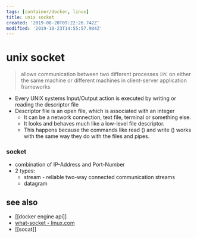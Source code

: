 ```yaml
---
tags: [container/docker, linux]
title: unix socket
created: '2019-08-20T09:22:26.742Z'
modified: '2019-10-23T14:55:57.984Z'
---
```


# unix socket

> allows communication between two different processes `IPC`
> on either the same machine or different machines in client-server application frameworks

- Every UNIX systems Input/Output action is executed by writing or reading the descriptor file
- Descriptor file is an open file, which is associated with an integer
  - It can be a network connection, text file, terminal or something else. 
  - It looks and behaves much like a low-level file descriptor. 
  - This happens because the commands like read () and write () works with the same way they do with the files and pipes.



### socket
- combination of IP-Address and Port-Number
- 2 types:
  - stream - reliable two-way connected communication streams
  - datagram

## see also
- [[docker engine api]]
- [what-socket - linux.com](https://www.linux.com/news/what-socket)
- [[socat]]
